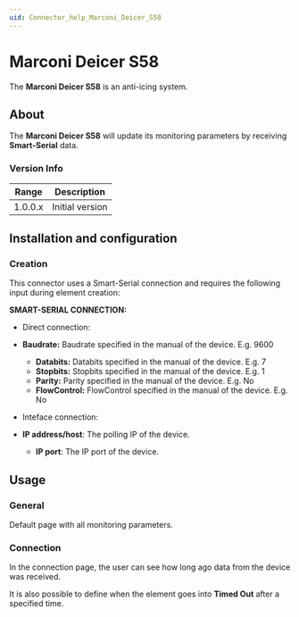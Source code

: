 ```yaml
---
uid: Connector_help_Marconi_Deicer_S58
---
```


# Marconi Deicer S58

The **Marconi Deicer S58** is an anti-icing system.

## About

The **Marconi Deicer S58** will update its monitoring parameters by receiving **Smart-Serial** data.

### Version Info

| **Range** | **Description** |
|------------------|-----------------|
| 1.0.0.x          | Initial version |

## Installation and configuration

### Creation

This connector uses a Smart-Serial connection and requires the following input during element creation:

**SMART-SERIAL CONNECTION:**

- Direct connection:

- **Baudrate:** Baudrate specified in the manual of the device. E.g. 9600
  - **Databits:** Databits specified in the manual of the device. E.g. 7
  - **Stopbits:** Stopbits specified in the manual of the device. E.g. 1
  - **Parity:** Parity specified in the manual of the device. E.g. No
  - **FlowControl:** FlowControl specified in the manual of the device. E.g. No

- Inteface connection:

- **IP address/host**: The polling IP of the device.
  - **IP port**: The IP port of the device.

## Usage

### General

Default page with all monitoring parameters.

### Connection

In the connection page, the user can see how long ago data from the device was received.

It is also possible to define when the element goes into **Timed Out** after a specified time.
